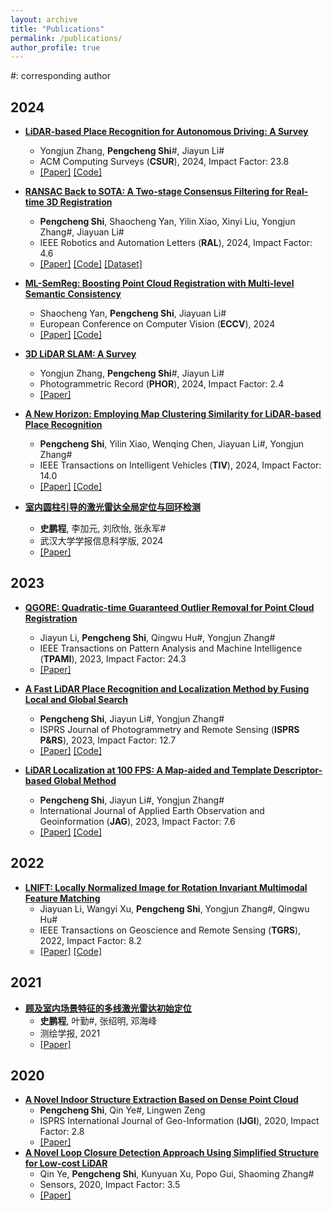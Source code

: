 ```yaml
---
layout: archive
title: "Publications"
permalink: /publications/
author_profile: true
---
```

\#: corresponding author
## 2024
- **[LiDAR-based Place Recognition for Autonomous Driving: A Survey](https://dl.acm.org/doi/10.1145/3707446)**  
  - Yongjun Zhang, **Pengcheng Shi**#, Jiayun Li#  
  - ACM Computing Surveys (**CSUR**), 2024, Impact Factor: 23.8 
  - [[Paper]](https://dl.acm.org/doi/10.1145/3707446) [[Code]](https://github.com/ShiPC-AI/LPR-Survey)

- **[RANSAC Back to SOTA: A Two-stage Consensus Filtering for Real-time 3D Registration](https://ieeexplore.ieee.org/document/10758239)**
  - **Pengcheng Shi**, Shaocheng Yan, Yilin Xiao, Xinyi Liu, Yongjun Zhang#, Jiayuan Li#
  - IEEE Robotics and Automation Letters (**RAL**), 2024, Impact Factor: 4.6
  - [[Paper]](https://ieeexplore.ieee.org/document/10758239) [[Code]](https://github.com/ShiPC-AI/TCF) [[Dataset]](https://drive.google.com/drive/folders/1uKN2pqymFc85tY13Cw7kUNop7uQOEOSB)

- **[ML-SemReg: Boosting Point Cloud Registration with Multi-level Semantic Consistency
](https://link.springer.com/chapter/10.1007/978-3-031-72784-9_2)**
  - Shaocheng Yan, **Pengcheng Shi**, Jiayuan Li#
  - European Conference on Computer Vision (**ECCV**), 2024
  - [[Paper]](https://link.springer.com/chapter/10.1007/978-3-031-72784-9_2) [[Code]](https://github.com/Laka-3DV/ML-SemReg)

- **[3D LiDAR SLAM: A Survey](https://onlinelibrary.wiley.com/doi/full/10.1111/phor.12497)**
  - Yongjun Zhang, **Pengcheng Shi**#, Jiayun Li#
  - Photogrammetric Record (**PHOR**), 2024, Impact Factor: 2.4
  - [[Paper]](https://onlinelibrary.wiley.com/doi/full/10.1111/phor.12497) 

- **[A New Horizon: Employing Map Clustering Similarity for LiDAR-based Place Recognition](https://ieeexplore.ieee.org/abstract/document/10416737)**
  - **Pengcheng Shi**, Yilin Xiao, Wenqing Chen, Jiayuan Li#, Yongjun Zhang#
  - IEEE Transactions on Intelligent Vehicles (**TIV**), 2024, Impact Factor: 14.0
  - [[Paper]](https://ieeexplore.ieee.org/abstract/document/10416737) [[Code]](https://github.com/ShiPC-AI/MCS)

- **[室内圆柱引导的激光雷达全局定位与回环检测](http://ch.whu.edu.cn/cn/article/doi/10.13203/j.whugis20220761?viewType=SUP)**
  - **史鹏程**, 李加元, 刘欣怡, 张永军#
  - 武汉大学学报信息科学版, 2024
  - [[Paper]](http://ch.whu.edu.cn/cn/article/doi/10.13203/j.whugis20220761?viewType=SUP) 

## 2023
- **[QGORE: Quadratic-time Guaranteed Outlier Removal for Point Cloud Registration](https://ieeexplore.ieee.org/document/10091912)**
  - Jiayun Li, **Pengcheng Shi**, Qingwu Hu#, Yongjun Zhang#
  - IEEE Transactions on Pattern Analysis and Machine Intelligence (**TPAMI**), 2023, Impact Factor: 24.3
  - [[Paper]](https://ieeexplore.ieee.org/document/10091912) 

- **[A Fast LiDAR Place Recognition and Localization Method by Fusing Local and Global Search](https://www.sciencedirect.com/science/article/pii/S0924271623001892)**
  - **Pengcheng Shi**, Jiayun Li#, Yongjun Zhang#
  - ISPRS Journal of Photogrammetry and Remote Sensing (**ISPRS P&RS**), 2023, Impact Factor: 12.7
  - [[Paper]](https://www.sciencedirect.com/science/article/pii/S0924271623001892) [[Code]](https://github.com/ShiPC-AI/Occupied-Place-Description)

- **[LiDAR Localization at 100 FPS: A Map-aided and Template Descriptor-based Global Method](https://www.sciencedirect.com/science/article/pii/S1569843223001589)**
  - **Pengcheng Shi**, Jiayun Li#, Yongjun Zhang#
  - International Journal of Applied Earth Observation and Geoinformation (**JAG**), 2023, Impact Factor: 7.6
  - [[Paper]](https://www.sciencedirect.com/science/article/pii/S0924271623001892) [[Code]](https://github.com/ShiPC-AI/LiDAR-Localization-100FPS)

## 2022
- **[LNIFT: Locally Normalized Image for Rotation Invariant Multimodal Feature Matching](https://ieeexplore.ieee.org/abstract/document/9751712)**
  - Jiayuan Li, Wangyi Xu, **Pengcheng Shi**, Yongjun Zhang#, Qingwu Hu#
  - IEEE Transactions on Geoscience and Remote Sensing (**TGRS**), 2022, Impact Factor: 8.2
  - [[Paper]](https://ieeexplore.ieee.org/abstract/document/9751712) [[Code]](https://github.com/LJY-RS/LNIFT_exe)

## 2021
- **[顾及室内场景特征的多线激光雷达初始定位](http://xb.chinasmp.com/CN/10.11947/j.AGCS.2021.20210268)**
  - **史鹏程**, 叶勤#, 张绍明, 邓海峰
  - 测绘学报, 2021
  - [[Paper]](http://xb.chinasmp.com/CN/10.11947/j.AGCS.2021.20210268) 

## 2020
- **[A Novel Indoor Structure Extraction Based on Dense Point Cloud](https://www.mdpi.com/2220-9964/9/11/660)**
  - **Pengcheng Shi**, Qin Ye#, Lingwen Zeng
  - ISPRS International Journal of Geo-Information (**IJGI**), 2020, Impact Factor: 2.8
  - [[Paper]](https://www.mdpi.com/2220-9964/9/11/660) 
- **[A Novel Loop Closure Detection Approach Using Simplified Structure for Low-cost LiDAR](https://www.mdpi.com/1424-8220/20/8/2299)**
  - Qin Ye, **Pengcheng Shi**, Kunyuan Xu, Popo Gui, Shaoming Zhang#
  - Sensors, 2020, Impact Factor: 3.5
  - [[Paper]](https://www.mdpi.com/1424-8220/20/8/2299) 